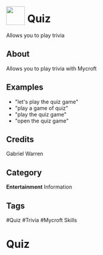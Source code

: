 # <img src="https://raw.githack.com/FortAwesome/Font-Awesome/master/svgs/solid/robot.svg" card_color="#22A7F0" width="50" height="50" style="vertical-align:bottom"/> Quiz
Allows you to play trivia

## About
Allows you to play trivia with Mycroft

## Examples
* "let's play the quiz game"
* "play a game of quiz"
* "play the quiz game"
* "open the quiz game"

## Credits
Gabriel Warren

## Category
**Entertainment**
Information

## Tags
#Quiz
#Trivia
#Mycroft Skills

# Quiz
